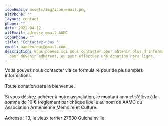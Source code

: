 ```yaml
---
iconEmail: assets/img/icon-email.png
altPhone: ""
layout: contact
phone: ""
date: 2022-04-12
altEmail: adresse email AAMC
iconPhone: ""
title: "Contactez-nous "
email: aamcevreux@gmail.com
description: Vous pouvez ici nous contacter pour obtenir plus d'informations,
  pour devenir adhérent, ou pour effectuer une donation hors ligne.
---
```

Vous pouvez nous contacter via ce formulaire pour de plus amples informations.\
\
Toute donation sera la bienvenue.\
\
Si vous désirez adhérer à notre association, le montant annuel s'élève à la somme de 10 € (règlement par chèque libellé au nom de AAMC ou Association Arménienne Mémoire et Culture.\
\
Adresse : 13, le vieux terrier 27930 Guichainville